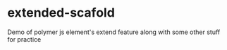 # extended-scafold
Demo of polymer js element's extend feature along with some other stuff for practice
